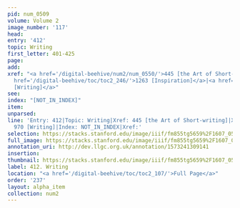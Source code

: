 ```yaml
---
pid: num_0509
volume: Volume 2
image_number: '117'
head: 
entry: '412'
topic: Writing
first_letter: 401-425
page: 
add: 
xref: "<a href='/digital-beehive/num2/num_0550/'>445 [the Art of Short-writing]</a>|<a
  href='/digital-beehive/toc/toc2_246/'>1263 [Inspiration]</a>|<a href='/digital-beehive/toc/toc2_180/'>970
  [Writing]</a>"
see: 
index: "[NOT_IN_INDEX]"
item: 
unparsed: 
line: 'Entry: 412|Topic: Writing|Xref: 445 [the Art of Short-writing]|Xref: 1263 [Inspiration]|Xref:
  970 [Writing]|Index: NOT_IN_INDEX|Xref:'
selection: https://stacks.stanford.edu/image/iiif/fm855tg5659%2F1607_0584/318,3108,3025,833/full/0/default.jpg
full_image: https://stacks.stanford.edu/image/iiif/fm855tg5659%2F1607_0584/full/full/0/default.jpg
annotation_uri: http://dev.llgc.org.uk/annotation/1573241309141
insertion: 
thumbnail: https://stacks.stanford.edu/image/iiif/fm855tg5659%2F1607_0584/318,3108,600,180/250,/0/default.jpg
label: 412. Writing
location: "<a href='/digital-beehive/toc/toc2_107/'>Full Page</a>"
order: '237'
layout: alpha_item
collection: num2
---
```

